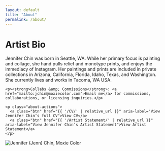 ```yaml
---
layout: default
title: "About"
permalink: /about/
---
```


# Artist Bio

<div class="about-grid">
  <div class="about-text">
    <p>Jennifer Chin was born in Seattle, WA.  While her primary focus is painting and collage, she hand pulls relief and monotype prints, and enjoys the immediacy of Instagram. Her paintings and prints are included in private collections in Arizona, California, Florida, Idaho, Texas, and Washington. She currently lives and works in Tacoma, WA USA.</p>

    <p><strong>Collabs &amp; Commissions</strong>: <a href="mailto:jchin@moxiecolor.com">Email me</a> for commissions, collaborations, or licensing inquiries.</p>

    <p class="about-actions">
      <a class="btn" href="{{ '/CV/' | relative_url }}" aria-label="View Jennifer Chin’s full CV">View CV</a>
      <a class="btn" href="{{ '/Artist Statement/' | relative_url }}" aria-label="View Jennifer Chin’s Artist Statement">View Artist Statement</a>
    </p>
  </div>

  <div class="about-photo">
    <img src="{{ '/assets/images/moxiecolor_me.jpeg' | relative_url }}"
         alt="Jennifer (Jenn) Chin, Moxie Color"
         loading="lazy">
  </div>
</div>


